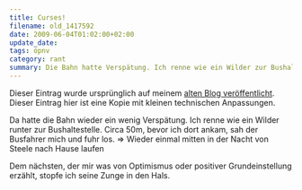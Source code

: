 ```yaml
---
title: Curses!
filename: old_1417592
date: 2009-06-04T01:02:00+02:00
update_date:
tags: öpnv
category: rant
summary: Die Bahn hatte Verspätung. Ich renne wie ein Wilder zur Bushaltestelle. Der Busfahrer sieht mich rennen und fährt ab.
---
```

Dieser Eintrag wurde ursprünglich auf meinem [alten Blog veröffentlicht](https://stu.blogger.de/stories/1417592/). Dieser Eintrag hier ist eine Kopie mit kleinen technischen Anpassungen.

Da hatte die Bahn wieder ein wenig Verspätung. Ich renne wie ein Wilder runter zur Bushaltestelle. Circa 50m, bevor ich dort ankam, sah der Busfahrer mich und fuhr los.
=> Wieder einmal mitten in der Nacht von Steele nach Hause laufen

Dem nächsten, der mir was von Optimismus oder positiver Grundeinstellung erzählt, stopfe ich seine Zunge in den Hals.
